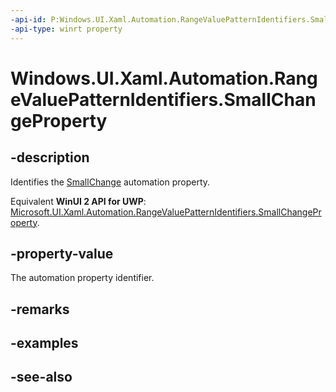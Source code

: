 ```yaml
---
-api-id: P:Windows.UI.Xaml.Automation.RangeValuePatternIdentifiers.SmallChangeProperty
-api-type: winrt property
---
```


<!-- Property syntax
public Windows.UI.Xaml.Automation.AutomationProperty SmallChangeProperty { get; }
-->

# Windows.UI.Xaml.Automation.RangeValuePatternIdentifiers.SmallChangeProperty

## -description
Identifies the [SmallChange](../windows.ui.xaml.automation.provider/irangevalueprovider_smallchange.md) automation property.

Equivalent **WinUI 2 API for UWP**: [Microsoft.UI.Xaml.Automation.RangeValuePatternIdentifiers.SmallChangeProperty](/windows/winui/api/microsoft.ui.xaml.automation.rangevaluepatternidentifiers.smallchangeproperty).

## -property-value
The automation property identifier.

## -remarks

## -examples

## -see-also
